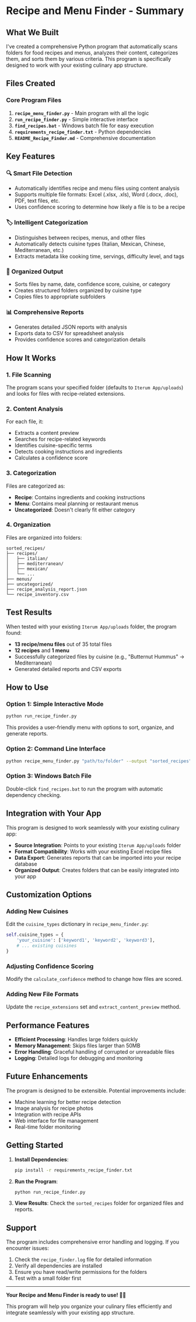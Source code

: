 # Recipe and Menu Finder - Summary

## What We Built

I've created a comprehensive Python program that automatically scans folders for food recipes and menus, analyzes their content, categorizes them, and sorts them by various criteria. This program is specifically designed to work with your existing culinary app structure.

## Files Created

### Core Program Files
1. **`recipe_menu_finder.py`** - Main program with all the logic
2. **`run_recipe_finder.py`** - Simple interactive interface
3. **`find_recipes.bat`** - Windows batch file for easy execution
4. **`requirements_recipe_finder.txt`** - Python dependencies
5. **`README_Recipe_Finder.md`** - Comprehensive documentation

## Key Features

### 🔍 Smart File Detection
- Automatically identifies recipe and menu files using content analysis
- Supports multiple file formats: Excel (.xlsx, .xls), Word (.docx, .doc), PDF, text files, etc.
- Uses confidence scoring to determine how likely a file is to be a recipe

### 🏷️ Intelligent Categorization
- Distinguishes between recipes, menus, and other files
- Automatically detects cuisine types (Italian, Mexican, Chinese, Mediterranean, etc.)
- Extracts metadata like cooking time, servings, difficulty level, and tags

### 📂 Organized Output
- Sorts files by name, date, confidence score, cuisine, or category
- Creates structured folders organized by cuisine type
- Copies files to appropriate subfolders

### 📊 Comprehensive Reports
- Generates detailed JSON reports with analysis
- Exports data to CSV for spreadsheet analysis
- Provides confidence scores and categorization details

## How It Works

### 1. File Scanning
The program scans your specified folder (defaults to `Iterum App/uploads`) and looks for files with recipe-related extensions.

### 2. Content Analysis
For each file, it:
- Extracts a content preview
- Searches for recipe-related keywords
- Identifies cuisine-specific terms
- Detects cooking instructions and ingredients
- Calculates a confidence score

### 3. Categorization
Files are categorized as:
- **Recipe**: Contains ingredients and cooking instructions
- **Menu**: Contains meal planning or restaurant menus
- **Uncategorized**: Doesn't clearly fit either category

### 4. Organization
Files are organized into folders:
```
sorted_recipes/
├── recipes/
│   ├── italian/
│   ├── mediterranean/
│   ├── mexican/
│   └── ...
├── menus/
├── uncategorized/
├── recipe_analysis_report.json
└── recipe_inventory.csv
```

## Test Results

When tested with your existing `Iterum App/uploads` folder, the program found:
- **13 recipe/menu files** out of 35 total files
- **12 recipes** and **1 menu**
- Successfully categorized files by cuisine (e.g., "Butternut Hummus" → Mediterranean)
- Generated detailed reports and CSV exports

## How to Use

### Option 1: Simple Interactive Mode
```bash
python run_recipe_finder.py
```
This provides a user-friendly menu with options to sort, organize, and generate reports.

### Option 2: Command Line Interface
```bash
python recipe_menu_finder.py "path/to/folder" --output "sorted_recipes" --copy --report --csv
```

### Option 3: Windows Batch File
Double-click `find_recipes.bat` to run the program with automatic dependency checking.

## Integration with Your App

This program is designed to work seamlessly with your existing culinary app:

- **Source Integration**: Points to your existing `Iterum App/uploads` folder
- **Format Compatibility**: Works with your existing Excel recipe files
- **Data Export**: Generates reports that can be imported into your recipe database
- **Organized Output**: Creates folders that can be easily integrated into your app

## Customization Options

### Adding New Cuisines
Edit the `cuisine_types` dictionary in `recipe_menu_finder.py`:
```python
self.cuisine_types = {
    'your_cuisine': ['keyword1', 'keyword2', 'keyword3'],
    # ... existing cuisines
}
```

### Adjusting Confidence Scoring
Modify the `calculate_confidence` method to change how files are scored.

### Adding New File Formats
Update the `recipe_extensions` set and `extract_content_preview` method.

## Performance Features

- **Efficient Processing**: Handles large folders quickly
- **Memory Management**: Skips files larger than 50MB
- **Error Handling**: Graceful handling of corrupted or unreadable files
- **Logging**: Detailed logs for debugging and monitoring

## Future Enhancements

The program is designed to be extensible. Potential improvements include:
- Machine learning for better recipe detection
- Image analysis for recipe photos
- Integration with recipe APIs
- Web interface for file management
- Real-time folder monitoring

## Getting Started

1. **Install Dependencies**:
   ```bash
   pip install -r requirements_recipe_finder.txt
   ```

2. **Run the Program**:
   ```bash
   python run_recipe_finder.py
   ```

3. **View Results**:
   Check the `sorted_recipes` folder for organized files and reports.

## Support

The program includes comprehensive error handling and logging. If you encounter issues:
1. Check the `recipe_finder.log` file for detailed information
2. Verify all dependencies are installed
3. Ensure you have read/write permissions for the folders
4. Test with a small folder first

---

**Your Recipe and Menu Finder is ready to use! 🍳📁**

This program will help you organize your culinary files efficiently and integrate seamlessly with your existing app structure. 